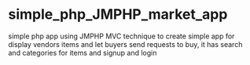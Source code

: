 # simple_php_JMPHP_market_app
simple php app using JMPHP MVC technique to create simple app for display vendors items and let buyers send requests to buy, it has search and categories for items and signup and login
